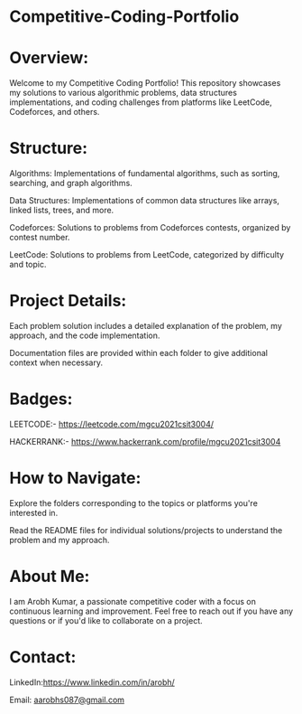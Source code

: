 # Competitive-Coding-Portfolio
# Overview:
Welcome to my Competitive Coding Portfolio! This repository showcases my solutions to various algorithmic problems, data structures implementations, and coding challenges from platforms like  LeetCode, Codeforces, and others.
# Structure:
Algorithms: Implementations of fundamental algorithms, such as sorting, searching, and graph algorithms.

Data Structures: Implementations of common data structures like arrays, linked lists, trees, and more.

Codeforces: Solutions to problems from Codeforces contests, organized by contest number.

LeetCode: Solutions to problems from LeetCode, categorized by difficulty and topic.


# Project Details:
Each problem solution includes a detailed explanation of the problem, my approach, and the code implementation.

Documentation files are provided within each folder to give additional context when necessary.
# Badges:
  LEETCODE:- https://leetcode.com/mgcu2021csit3004/
  
  HACKERRANK:- https://www.hackerrank.com/profile/mgcu2021csit3004
# How to Navigate:
Explore the folders corresponding to the topics or platforms you're interested in.

Read the README files for individual solutions/projects to understand the problem and my approach.
# About Me:
I am Arobh Kumar, a passionate competitive coder with a focus on continuous learning and improvement. Feel free to reach out if you have any questions or if you'd like to collaborate on a project.
# Contact:
LinkedIn:https://www.linkedin.com/in/arobh/

Email: aarobhs087@gmail.com
